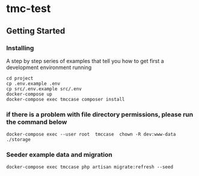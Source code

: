 # tmc-test

## Getting Started
### Installing
A step by step series of examples that tell you how to get first a development
environment running

    cd project
    cp .env.example .env
    cp src/.env.example src/.env
    docker-compose up
    docker-compose exec tmccase composer install
    
    
 ### if there is a problem with file directory permissions, please run the command below
    docker-compose exec --user root  tmccase  chown -R dev:www-data ./storage
    
### Seeder example data and migration
    docker-compose exec tmccase php artisan migrate:refresh --seed
